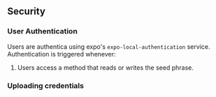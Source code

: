 ## Security

### User Authentication

Users are authentica using expo's `expo-local-authentication` service. Authentication is triggered whenever:

1. Users access a method that reads or writes the seed phrase.

### Uploading credentials
